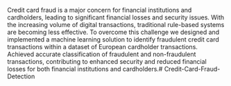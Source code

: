 Credit card fraud is a major concern for financial institutions and cardholders, leading to significant 
financial losses and security issues. With the increasing volume of digital transactions, traditional rule-based systems are becoming less effective.
To overcome this challenge we designed and implemented a machine learning solution to identify fraudulent credit card transactions 
within a dataset of European cardholder transactions. 
Achieved accurate classification of fraudulent and non-fraudulent transactions, 
contributing to enhanced security and reduced financial losses for both financial 
institutions and cardholders.# Credit-Card-Fraud-Detection
